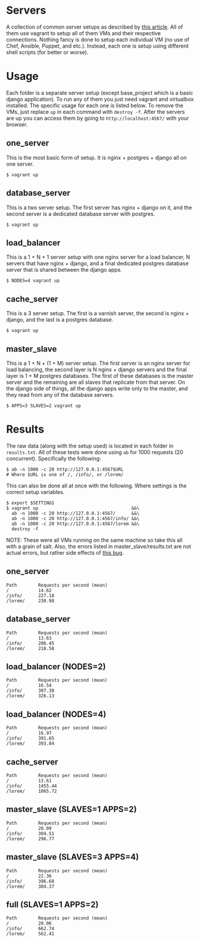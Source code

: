 Servers
=======
A collection of common server setups as described by [this article](https://www.digitalocean.com/community/tutorials/5-common-server-setups-for-your-web-application). All of them use vagrant to setup all of them VMs and their respective connections. Nothing fancy is done to setup each individual VM (no use of Chef, Ansible, Puppet, and etc.). Instead, each one is setup using different shell scripts (for better or worse).


Usage
=====

Each folder is a separate server setup (except base_project which is a basic django application). To run any of them you just need vagrant and virtualbox installed. The specific usage for each one is listed below. To remove the VMs, just replace `up` in each command with `destroy -f`. After the servers are up you can access them by going to `http://localhost:4567/` with your browser.


one_server
----------
This is the most basic form of setup. It is nginx + postgres + django all on one server.

    $ vagrant up


database_server
---------------
This is a two server setup. The first server has nginx + django on it, and the second server is a dedicated database server with postgres.

    $ vagrant up


load_balancer
-------------
This is a 1 + N + 1 server setup with one nginx server for a load balancer, N servers that have nginx + django, and a final dedicated postgres database server that is shared between the django apps.

    $ NODES=4 vagrant up


cache_server
------------
This is a 3 server setup. The first is a varnish server, the second is nginx + django, and the last is a postgres database.

    $ vagrant up


master_slave
-------------
This is a 1 + N + (1 + M) server setup. The first server is an nginx server for load balancing, the second layer is N nginx + django servers and the final layer is 1 + M postgres databases. The first of these databases is the master server and the remaining are all slaves that replicate from that server. On the django side of things, all the django apps write only to the master, and they read from any of the database servers.

    $ APPS=3 SLAVES=2 vagrant up



Results
=======

The raw data (along with the setup used) is located in each folder in `results.txt`.
All of these tests were done using `ab` for 1000 requests (20 concurrent). Specifically the following:

    $ ab -n 1000 -c 20 http://127.0.0.1:4567$URL
    # Where $URL is one of /, /info/, or /lorem/

This can also be done all at once with the following. Where settings is the correct setup variables.

    $ export $SETTINGS
    $ vagrant up                                   &&\
      ab -n 1000 -c 20 http://127.0.0.1:4567/      &&\
      ab -n 1000 -c 20 http://127.0.0.1:4567/info/ &&\
      ab -n 1000 -c 20 http://127.0.0.1:4567/lorem &&\
      destroy -f

NOTE: These were all VMs running on the same machine so take this all with a grain of salt. Also, the errors listed in master_slave/results.txt are not actual errors, but rather side effects of [this bug](https://issues.apache.org/bugzilla/show_bug.cgi?id=42040).


one_server
----------

    Path        Requests per second (mean)
    /           14.62
    /info/      227.18
    /lorem/     230.98



database_server
---------------

    Path        Requests per second (mean)
    /           13.63
    /info/      206.45
    /lorem/     218.58



load_balancer (NODES=2)
-----------------------

    Path        Requests per second (mean)
    /           16.54
    /info/      307.38
    /lorem/     326.13


load_balancer (NODES=4)
-----------------------

    Path        Requests per second (mean)
    /           16.97
    /info/      391.65
    /lorem/     393.84



cache_server
------------

    Path        Requests per second (mean)
    /           13.61
    /info/      1455.44
    /lorem/     1065.72



master_slave (SLAVES=1 APPS=2)
------------------------------

    Path        Requests per second (mean)
    /           20.09
    /info/      304.51
    /lorem/     296.77


master_slave (SLAVES=3 APPS=4)
------------------------------

    Path        Requests per second (mean)
    /           22.36
    /info/      396.68
    /lorem/     384.37



full (SLAVES=1 APPS=2)
----------------------

    Path        Requests per second (mean)
    /           20.06
    /info/      662.74
    /lorem/     562.41



